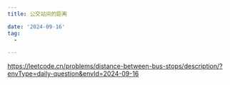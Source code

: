 ```yaml
---
title: 公交站间的距离

date: '2024-09-16'
tag:
  -

---
```

<https://leetcode.cn/problems/distance-between-bus-stops/description/?envType=daily-question&envId=2024-09-16>
